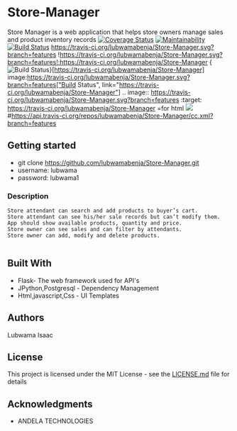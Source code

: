 # Store-Manager

Store Manager is a web application that helps store owners manage sales and product inventory records
[![Coverage Status](https://coveralls.io/repos/github/lubwamabenja/Store-Manager/badge.svg?branch=features)](https://coveralls.io/github/lubwamabenja/Store-Manager?branch=features)
[![Maintainability](https://api.codeclimate.com/v1/badges/b62d23c140bf51e17a9f/maintainability)](https://codeclimate.com/github/lubwamabenja/Store-Manager/maintainability)
[![Build Status](https://travis-ci.org/lubwamabenja/Store-Manager.svg?branch=features)](https://travis-ci.org/lubwamabenja/Store-Manager)
https://travis-ci.org/lubwamabenja/Store-Manager.svg?branch=features
!https://travis-ci.org/lubwamabenja/Store-Manager.svg?branch=features!:https://travis-ci.org/lubwamabenja/Store-Manager
{<img src="https://travis-ci.org/lubwamabenja/Store-Manager.svg?branch=features" alt="Build Status" />}[https://travis-ci.org/lubwamabenja/Store-Manager]
image:https://travis-ci.org/lubwamabenja/Store-Manager.svg?branch=features["Build Status", link="https://travis-ci.org/lubwamabenja/Store-Manager"]
.. image:: https://travis-ci.org/lubwamabenja/Store-Manager.svg?branch=features
    :target: https://travis-ci.org/lubwamabenja/Store-Manager
=for html <a href="https://travis-ci.org/lubwamabenja/Store-Manager"><img src="https://travis-ci.org/lubwamabenja/Store-Manager.svg?branch=features"></a>
#https://api.travis-ci.org/repos/lubwamabenja/Store-Manager/cc.xml?branch=features


## Getting started
* git clone https://github.com/lubwamabenja/Store-Manager.git
* username: lubwama
* password: lubwama1
### Description
```
Store attendant can search and add products to buyer’s cart.
Store attendant can see his/her sale records but can’t modify them.
App should show available products, quantity and price.
Store owner can see sales and can filter by attendants.
Store owner can add, modify and delete products.


```

## Built With

* Flask- The web framework used for API's
* JPython,Postgresql - Dependency Management
* Html,javascript,Css  - UI Templates



## Authors

Lubwama Isaac

## License

This project is licensed under the MIT License - see the [LICENSE.md](LICENSE.md) file for details

## Acknowledgments

* ANDELA TECHNOLOGIES


